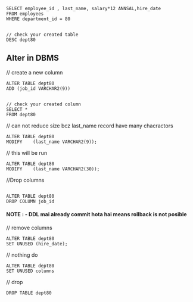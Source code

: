 

````
SELECT employee_id , last_name, salary*12 ANNSAL,hire_date
FROM employees
WHERE department_id = 80


// check your created table
DESC dept80
````



## Alter in DBMS


// create a new column
````
ALTER TABLE dept80
ADD (job_id VARCHAR2(9))


// check your created column
SELECT *
FROM dept80

````



// can not reduce size bcz last_name record have many chacractors 
````
ALTER TABLE dept80
MODIFY    (last_name VARCHAR2(9));

````



// this will be run 
````
ALTER TABLE dept80
MODIFY    (last_name VARCHAR2(30));

````



//Drop columns
````

ALTER TABLE dept80
DROP COLUMN job_id

````


#### NOTE : -  DDL mai already commit hota hai means rollback is not posible


// remove columns
````
ALTER TABLE dept80
SET UNUSED (hire_date);

````




// nothing do
````
ALTER TABLE dept80
SET UNUSED columns

````



// drop
````
DROP TABLE dept80
````